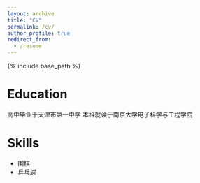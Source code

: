 ```yaml
---
layout: archive
title: "CV"
permalink: /cv/
author_profile: true
redirect_from:
  - /resume
---
```


{% include base_path %}

Education
======
高中毕业于天津市第一中学
本科就读于南京大学电子科学与工程学院

  
Skills
======
* 围棋
* 乒乓球


